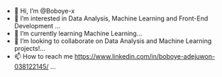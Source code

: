 - 👋 Hi, I’m @Boboye-x
- 👀 I’m interested in Data Analysis, Machine Learning and Front-End Development ...
- 🌱 I’m currently learning Machine Learning...
- 💞️ I’m looking to collaborate on Data Analysis and Machine Learning projects!...
- 📫 How to reach me https://www.linkedin.com/in/boboye-adejuwon-038122145/
...

<!---
Boboye-x/Boboye-x is a ✨ special ✨ repository because its `README.md` (this file) appears on your GitHub profile.
You can click the Preview link to take a look at your changes.
--->
